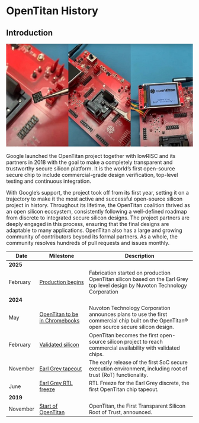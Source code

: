 # OpenTitan History

## Introduction

![OpenTitan booting](../images/otboot.jpg)

Google launched the OpenTitan project together with lowRISC and its partners in 2018 with the goal to make a completely transparent and trustworthy secure silicon platform.
It is the world’s first open-source secure chip to include commercial-grade design verification, top-level testing and continuous integration.

With Google’s support, the project took off from its first year, setting it on a trajectory to make it the most active and successful open-source silicon project in history.
Throughout its lifetime, the OpenTitan coalition thrived as an open silicon ecosystem, consistently following a well-defined roadmap from discrete to integrated secure silicon designs.
The project partners are deeply engaged in this process, ensuring that the final designs are adaptable to many applications.
OpenTitan also has a large and growing community of contributors beyond its formal partners.
As a whole, the community resolves hundreds of pull requests and issues monthly.

  Date | Milestone | Description
 ----- | --------- | -----------
 **2025** | |
 February | [Production begins](https://lowrisc.org/news/the-worlds-first-open-source-security-chip-hits-production-with-google/) | Fabrication started on production OpenTitan silicon based on the Earl Grey top level design by Nuvoton Technology Corporation
 **2024** | |
 May | [OpenTitan to be in Chromebooks](https://lowrisc.org/news/nuvoton-develops-opentitan-based-security-chip-as-next-gen-security-solution-for-chromebooks/) | Nuvoton Technology Corporation announces plans to use the first commercial chip built on the OpenTitan® open source secure silicon design.
 February | [Validated silicon](https://lowrisc.org/news/opentitan-commercial-availability/) | OpenTitan becomes the first open-source silicon project to reach commercial availability with validated chips.
 November | [Earl Grey tapeout](https://lowrisc.org/news/opentitan-partnership-announces-first-public-secure-execution-environment-for-integrated/) | The early release of the first SoC secure execution environment, including root of trust (RoT) functionality.
 June | [Earl Grey RTL freeze](https://lowrisc.org/news/opentitans-rtl-freeze-leveraging-transparency-to-create-trustworthy-computing/) | RTL Freeze for the Earl Grey discrete, the first OpenTitan chip tapeout.
 **2019** | |
 November | [Start of OpenTitan](https://lowrisc.org/news/announcing-opentitan-the-first-transparent-silicon-root-of-trust/) | OpenTitan, the First Transparent Silicon Root of Trust, announced.

